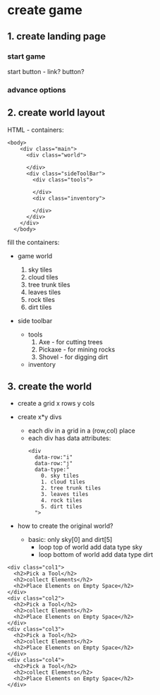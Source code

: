 # create game

## 1. create landing page

### start game

start button - link? button?

### advance options

## 2. create world layout

HTML - containers:

```
<body>
    <div class="main">
      <div class="world">

      </div>
      <div class="sideToolBar">
        <div class="tools">

        </div>
        <div class="inventory">

        </div>
      </div>
    </div>
  </body>
```

fill the containers:

- game world

  1. sky tiles
  2. cloud tiles
  3. tree trunk tiles
  4. leaves tiles
  5. rock tiles
  6. dirt tiles

- side toolbar
  - tools
    1. Axe - for cutting trees
    2. Pickaxe - for mining rocks
    3. Shovel - for digging dirt
  - inventory

## 3. create the world

- create a grid x rows y cols
- create x\*y divs

  - each div in a grid in a (row,col) place
  - each div has data attributes:
    ```
    <div
      data-row:"i"
      data-row:"j"
      data-type:"
        0. sky tiles
        1. cloud tiles
        2. tree trunk tiles
        3. leaves tiles
        4. rock tiles
        5. dirt tiles
      ">
    ```

- how to create the original world?
  - basic: only sky[0] and dirt[5]
    - loop top of world add data type sky
    - loop bottom of world add data type dirt

```
<div class="col1">
  <h2>Pick a Tool</h2>
  <h2>collect Elements</h2>
  <h2>Place Elements on Empty Space</h2>
</div>
<div class="col2">
  <h2>Pick a Tool</h2>
  <h2>collect Elements</h2>
  <h2>Place Elements on Empty Space</h2>
</div>
<div class="col3">
  <h2>Pick a Tool</h2>
  <h2>collect Elements</h2>
  <h2>Place Elements on Empty Space</h2>
</div>
<div class="col4">
  <h2>Pick a Tool</h2>
  <h2>collect Elements</h2>
  <h2>Place Elements on Empty Space</h2>
</div>
```
